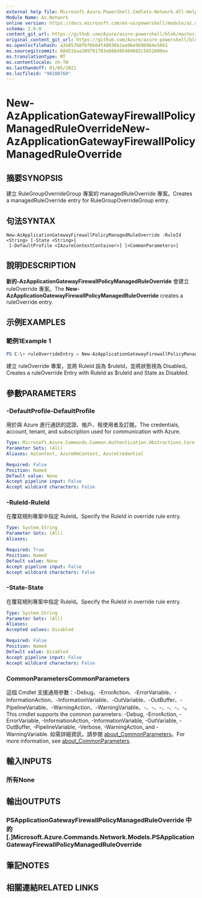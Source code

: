 ```yaml
---
external help file: Microsoft.Azure.PowerShell.Cmdlets.Network.dll-Help.xml
Module Name: Az.Network
online version: https://docs.microsoft.com/en-us/powershell/module/az.network/new-azapplicationgatewayfirewallpolicymanagedruleoverride
schema: 2.0.0
content_git_url: https://github.com/Azure/azure-powershell/blob/master/src/Network/Network/help/New-AzApplicationGatewayFirewallPolicyManagedRuleOverride.md
original_content_git_url: https://github.com/Azure/azure-powershell/blob/master/src/Network/Network/help/New-AzApplicationGatewayFirewallPolicyManagedRuleOverride.md
ms.openlocfilehash: a3e057b8fbf6b04f48936b2aa96e9696964e5061
ms.sourcegitcommit: 68451baa389791703e666d95469602c5652609ee
ms.translationtype: MT
ms.contentlocale: zh-TW
ms.lasthandoff: 01/05/2021
ms.locfileid: "98288760"
---
```

# <span data-ttu-id="c6332-101">New-AzApplicationGatewayFirewallPolicyManagedRuleOverride</span><span class="sxs-lookup"><span data-stu-id="c6332-101">New-AzApplicationGatewayFirewallPolicyManagedRuleOverride</span></span>

## <span data-ttu-id="c6332-102">摘要</span><span class="sxs-lookup"><span data-stu-id="c6332-102">SYNOPSIS</span></span>
<span data-ttu-id="c6332-103">建立 RuleGroupOverrideGroup 專案的 managedRuleOverride 專案。</span><span class="sxs-lookup"><span data-stu-id="c6332-103">Creates a managedRuleOverride entry for RuleGroupOverrideGroup entry.</span></span>

## <span data-ttu-id="c6332-104">句法</span><span class="sxs-lookup"><span data-stu-id="c6332-104">SYNTAX</span></span>

```
New-AzApplicationGatewayFirewallPolicyManagedRuleOverride -RuleId <String> [-State <String>]
 [-DefaultProfile <IAzureContextContainer>] [<CommonParameters>]
```

## <span data-ttu-id="c6332-105">說明</span><span class="sxs-lookup"><span data-stu-id="c6332-105">DESCRIPTION</span></span>
<span data-ttu-id="c6332-106">**新的-AzApplicationGatewayFirewallPolicyManagedRuleOverride** 會建立 ruleOverride 專案。</span><span class="sxs-lookup"><span data-stu-id="c6332-106">The **New-AzApplicationGatewayFirewallPolicyManagedRuleOverride** creates a ruleOverride entry.</span></span>

## <span data-ttu-id="c6332-107">示例</span><span class="sxs-lookup"><span data-stu-id="c6332-107">EXAMPLES</span></span>

### <span data-ttu-id="c6332-108">範例1</span><span class="sxs-lookup"><span data-stu-id="c6332-108">Example 1</span></span>
```powershell
PS C:\> ruleOverrideEntry = New-AzApplicationGatewayFirewallPolicyManagedRuleOverride -RuleId $ruleId -State Disabled
```

<span data-ttu-id="c6332-109">建立 ruleOverride 專案，並將 RuleId 設為 $ruleId，並將狀態視為 Disabled。</span><span class="sxs-lookup"><span data-stu-id="c6332-109">Creates a ruleOverride Entry with RuleId as $ruleId and State as Disabled.</span></span>

## <span data-ttu-id="c6332-110">參數</span><span class="sxs-lookup"><span data-stu-id="c6332-110">PARAMETERS</span></span>

### <span data-ttu-id="c6332-111">-DefaultProfile</span><span class="sxs-lookup"><span data-stu-id="c6332-111">-DefaultProfile</span></span>
<span data-ttu-id="c6332-112">用於與 Azure 進行通訊的認證、帳戶、租使用者及訂閱。</span><span class="sxs-lookup"><span data-stu-id="c6332-112">The credentials, account, tenant, and subscription used for communication with Azure.</span></span>

```yaml
Type: Microsoft.Azure.Commands.Common.Authentication.Abstractions.Core.IAzureContextContainer
Parameter Sets: (All)
Aliases: AzContext, AzureRmContext, AzureCredential

Required: False
Position: Named
Default value: None
Accept pipeline input: False
Accept wildcard characters: False
```

### <span data-ttu-id="c6332-113">-RuleId</span><span class="sxs-lookup"><span data-stu-id="c6332-113">-RuleId</span></span>
<span data-ttu-id="c6332-114">在覆寫規則專案中指定 RuleId。</span><span class="sxs-lookup"><span data-stu-id="c6332-114">Specify the RuleId in override rule entry.</span></span>

```yaml
Type: System.String
Parameter Sets: (All)
Aliases:

Required: True
Position: Named
Default value: None
Accept pipeline input: False
Accept wildcard characters: False
```

### <span data-ttu-id="c6332-115">-State</span><span class="sxs-lookup"><span data-stu-id="c6332-115">-State</span></span>
<span data-ttu-id="c6332-116">在覆寫規則專案中指定 RuleId。</span><span class="sxs-lookup"><span data-stu-id="c6332-116">Specify the RuleId in override rule entry.</span></span>

```yaml
Type: System.String
Parameter Sets: (All)
Aliases:
Accepted values: Disabled

Required: False
Position: Named
Default value: Disabled
Accept pipeline input: False
Accept wildcard characters: False
```

### <span data-ttu-id="c6332-117">CommonParameters</span><span class="sxs-lookup"><span data-stu-id="c6332-117">CommonParameters</span></span>
<span data-ttu-id="c6332-118">這個 Cmdlet 支援通用參數：-Debug、-ErrorAction、-ErrorVariable、-InformationAction、-InformationVariable、-OutVariable、-OutBuffer、-PipelineVariable、-WarningAction、-WarningVariable、-、-、-、-、-、-。</span><span class="sxs-lookup"><span data-stu-id="c6332-118">This cmdlet supports the common parameters: -Debug, -ErrorAction, -ErrorVariable, -InformationAction, -InformationVariable, -OutVariable, -OutBuffer, -PipelineVariable, -Verbose, -WarningAction, and -WarningVariable.</span></span> <span data-ttu-id="c6332-119">如需詳細資訊，請參閱 [about_CommonParameters](http://go.microsoft.com/fwlink/?LinkID=113216)。</span><span class="sxs-lookup"><span data-stu-id="c6332-119">For more information, see [about_CommonParameters](http://go.microsoft.com/fwlink/?LinkID=113216).</span></span>

## <span data-ttu-id="c6332-120">輸入</span><span class="sxs-lookup"><span data-stu-id="c6332-120">INPUTS</span></span>

### <span data-ttu-id="c6332-121">所有</span><span class="sxs-lookup"><span data-stu-id="c6332-121">None</span></span>

## <span data-ttu-id="c6332-122">輸出</span><span class="sxs-lookup"><span data-stu-id="c6332-122">OUTPUTS</span></span>

### <span data-ttu-id="c6332-123">PSApplicationGatewayFirewallPolicyManagedRuleOverride 中的 [.]</span><span class="sxs-lookup"><span data-stu-id="c6332-123">Microsoft.Azure.Commands.Network.Models.PSApplicationGatewayFirewallPolicyManagedRuleOverride</span></span>

## <span data-ttu-id="c6332-124">筆記</span><span class="sxs-lookup"><span data-stu-id="c6332-124">NOTES</span></span>

## <span data-ttu-id="c6332-125">相關連結</span><span class="sxs-lookup"><span data-stu-id="c6332-125">RELATED LINKS</span></span>
